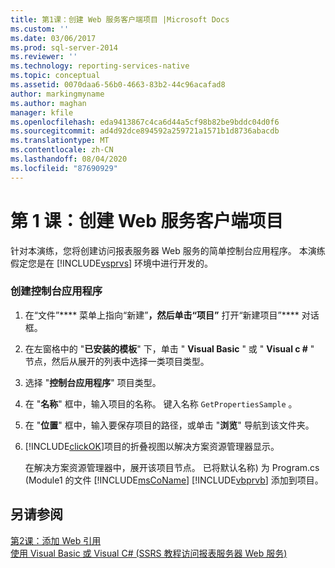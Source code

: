 ```yaml
---
title: 第1课：创建 Web 服务客户端项目 |Microsoft Docs
ms.custom: ''
ms.date: 03/06/2017
ms.prod: sql-server-2014
ms.reviewer: ''
ms.technology: reporting-services-native
ms.topic: conceptual
ms.assetid: 0070daa6-56b0-4663-83b2-44c96acafad8
author: markingmyname
ms.author: maghan
manager: kfile
ms.openlocfilehash: eda9413867c4ca6d44a5cf98b82be9bddc04d0f6
ms.sourcegitcommit: ad4d92dce894592a259721a1571b1d8736abacdb
ms.translationtype: MT
ms.contentlocale: zh-CN
ms.lasthandoff: 08/04/2020
ms.locfileid: "87690929"
---
```

# <a name="lesson-1-creating-the-web-service-client-project"></a>第 1 课：创建 Web 服务客户端项目
  针对本演练，您将创建访问报表服务器 Web 服务的简单控制台应用程序。 本演练假定您是在 [!INCLUDE[vsprvs](../includes/vsprvs-md.md)] 环境中进行开发的。  
  
### <a name="to-create-a-console-application"></a>创建控制台应用程序  
  
1.  在“文件”**** 菜单上指向“新建”****，然后单击“项目”**** 打开“新建项目”**** 对话框。  
  
2.  在左窗格中的 "**已安装的模板**" 下，单击 " **Visual Basic** " 或 " **Visual c #** " 节点，然后从展开的列表中选择一类项目类型。  
  
3.  选择 "**控制台应用程序**" 项目类型。  
  
4.  在 "**名称**" 框中，输入项目的名称。 键入名称 `GetPropertiesSample` 。  
  
5.  在 "**位置**" 框中，输入要保存项目的路径，或单击 "**浏览**" 导航到该文件夹。  
  
6.  [!INCLUDE[clickOK](../includes/clickok-md.md)]项目的折叠视图以解决方案资源管理器显示。  
  
     在解决方案资源管理器中，展开该项目节点。 已将默认名称) 为 Program.cs (Module1 的文件 [!INCLUDE[msCoName](../includes/msconame-md.md)] [!INCLUDE[vbprvb](../includes/vbprvb-md.md)] 添加到项目。  
  
## <a name="see-also"></a>另请参阅  
 [第2课：添加 Web 引用](../../2014/tutorials/lesson-2-adding-a-web-reference.md)   
 [使用 Visual Basic 或 Visual C&#35; &#40;SSRS 教程访问报表服务器 Web 服务&#41;](../../2014/tutorials/access-report-server-web-service-vb-vcsharp-ssrs-tutorial.md)  
  
  
